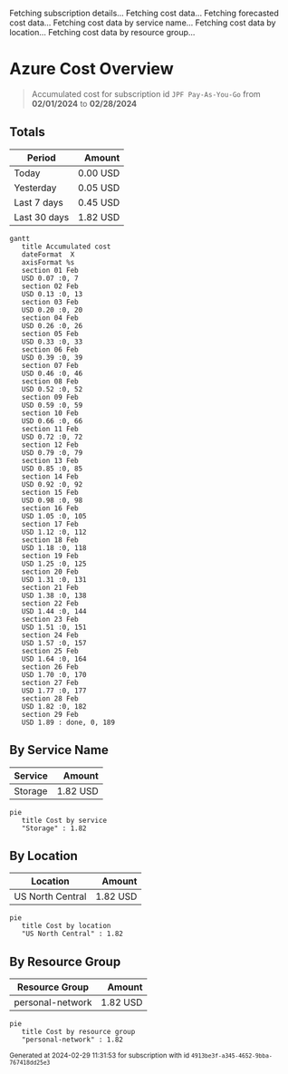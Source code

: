 Fetching subscription details...
Fetching cost data...
Fetching forecasted cost data...
Fetching cost data by service name...
Fetching cost data by location...
Fetching cost data by resource group...
# Azure Cost Overview

> Accumulated cost for subscription id `JPF Pay-As-You-Go` from **02/01/2024** to **02/28/2024**

## Totals

|Period|Amount|
|---|---:|
|Today|0.00 USD|
|Yesterday|0.05 USD|
|Last 7 days|0.45 USD|
|Last 30 days|1.82 USD|

```mermaid
gantt
   title Accumulated cost
   dateFormat  X
   axisFormat %s
   section 01 Feb
   USD 0.07 :0, 7
   section 02 Feb
   USD 0.13 :0, 13
   section 03 Feb
   USD 0.20 :0, 20
   section 04 Feb
   USD 0.26 :0, 26
   section 05 Feb
   USD 0.33 :0, 33
   section 06 Feb
   USD 0.39 :0, 39
   section 07 Feb
   USD 0.46 :0, 46
   section 08 Feb
   USD 0.52 :0, 52
   section 09 Feb
   USD 0.59 :0, 59
   section 10 Feb
   USD 0.66 :0, 66
   section 11 Feb
   USD 0.72 :0, 72
   section 12 Feb
   USD 0.79 :0, 79
   section 13 Feb
   USD 0.85 :0, 85
   section 14 Feb
   USD 0.92 :0, 92
   section 15 Feb
   USD 0.98 :0, 98
   section 16 Feb
   USD 1.05 :0, 105
   section 17 Feb
   USD 1.12 :0, 112
   section 18 Feb
   USD 1.18 :0, 118
   section 19 Feb
   USD 1.25 :0, 125
   section 20 Feb
   USD 1.31 :0, 131
   section 21 Feb
   USD 1.38 :0, 138
   section 22 Feb
   USD 1.44 :0, 144
   section 23 Feb
   USD 1.51 :0, 151
   section 24 Feb
   USD 1.57 :0, 157
   section 25 Feb
   USD 1.64 :0, 164
   section 26 Feb
   USD 1.70 :0, 170
   section 27 Feb
   USD 1.77 :0, 177
   section 28 Feb
   USD 1.82 :0, 182
   section 29 Feb
   USD 1.89 : done, 0, 189
```

## By Service Name

|Service|Amount|
|---|---:|
|Storage|1.82 USD|

```mermaid
pie
   title Cost by service
   "Storage" : 1.82
```

## By Location

|Location|Amount|
|---|---:|
|US North Central|1.82 USD|

```mermaid
pie
   title Cost by location
   "US North Central" : 1.82
```

## By Resource Group

|Resource Group|Amount|
|---|---:|
|personal-network|1.82 USD|

```mermaid
pie
   title Cost by resource group
   "personal-network" : 1.82
```

<sup>Generated at 2024-02-29 11:31:53 for subscription with id `4913be3f-a345-4652-9bba-767418dd25e3`</sup>
